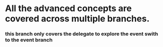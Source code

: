 # All the advanced concepts are covered across multiple branches.

### this branch only covers the delegate to explore the event swith to the event branch